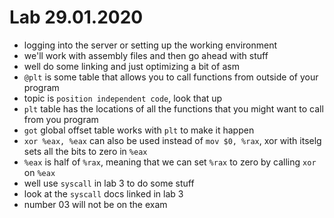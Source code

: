 # Lab 29.01.2020

- logging into the server or setting up the working environment
- we'll work with assembly files and then go ahead with stuff
- well do some linking and just optimizing a bit of asm
- `@plt` is some table that allows you to call functions from outside of your
program
- topic is `position independent code`, look that up
- `plt` table has the locations of all the functions that you might want to
call from you program
- `got` global offset table works with `plt` to make it happen
- `xor %eax, %eax` can also be used instead of `mov $0, %rax`, xor with itselg
sets all the bits to zero in `%eax`
- `%eax` is half of `%rax`, meaning that we can set `%rax` to zero by calling 
`xor` on `%eax`
- well use `syscall` in lab 3 to do some stuff
- look at the `syscall` docs linked in lab 3
- number 03 will not be on the exam
